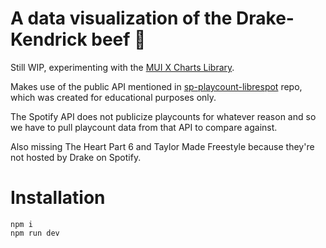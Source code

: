 # A data visualization of the Drake-Kendrick beef 🥩

Still WIP, experimenting with the [MUI X Charts Library](https://mui.com/x/react-charts/getting-started/). 

Makes use of the public API mentioned in [sp-playcount-librespot](https://github.com/entriphy/sp-playcount-librespot?tab=readme-ov-file) repo, which was created for educational purposes only.

The Spotify API does not publicize playcounts for whatever reason and so we have to pull playcount data from that API to compare against.

Also missing The Heart Part 6 and Taylor Made Freestyle because they're not hosted by Drake on Spotify.

# Installation
```
npm i
npm run dev
```